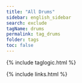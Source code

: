 ```yaml
---
title: "All Drums"
sidebar: english_sidebar
search: exclude
tagName: drums
permalink: tag_drums
folder: tags
toc: false
---
```

{% include taglogic.html %}

{% include links.html %}
